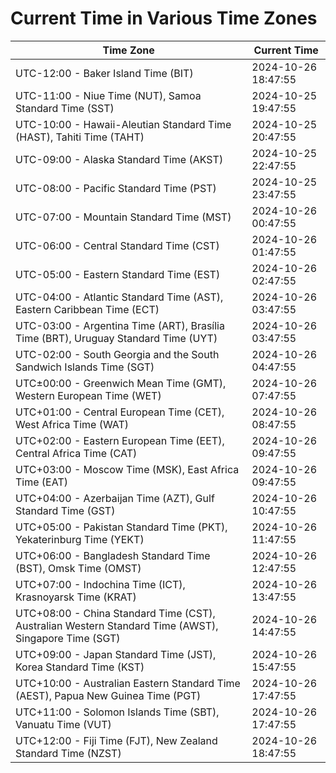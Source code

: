 # Current Time in Various Time Zones

| Time Zone | Current Time |
|-----------|--------------|
| UTC-12:00 - Baker Island Time (BIT) | 2024-10-26 18:47:55 |
| UTC-11:00 - Niue Time (NUT), Samoa Standard Time (SST) | 2024-10-25 19:47:55 |
| UTC-10:00 - Hawaii-Aleutian Standard Time (HAST), Tahiti Time (TAHT) | 2024-10-25 20:47:55 |
| UTC-09:00 - Alaska Standard Time (AKST) | 2024-10-25 22:47:55 |
| UTC-08:00 - Pacific Standard Time (PST) | 2024-10-25 23:47:55 |
| UTC-07:00 - Mountain Standard Time (MST) | 2024-10-26 00:47:55 |
| UTC-06:00 - Central Standard Time (CST) | 2024-10-26 01:47:55 |
| UTC-05:00 - Eastern Standard Time (EST) | 2024-10-26 02:47:55 |
| UTC-04:00 - Atlantic Standard Time (AST), Eastern Caribbean Time (ECT) | 2024-10-26 03:47:55 |
| UTC-03:00 - Argentina Time (ART), Brasília Time (BRT), Uruguay Standard Time (UYT) | 2024-10-26 03:47:55 |
| UTC-02:00 - South Georgia and the South Sandwich Islands Time (SGT) | 2024-10-26 04:47:55 |
| UTC±00:00 - Greenwich Mean Time (GMT), Western European Time (WET) | 2024-10-26 07:47:55 |
| UTC+01:00 - Central European Time (CET), West Africa Time (WAT) | 2024-10-26 08:47:55 |
| UTC+02:00 - Eastern European Time (EET), Central Africa Time (CAT) | 2024-10-26 09:47:55 |
| UTC+03:00 - Moscow Time (MSK), East Africa Time (EAT) | 2024-10-26 09:47:55 |
| UTC+04:00 - Azerbaijan Time (AZT), Gulf Standard Time (GST) | 2024-10-26 10:47:55 |
| UTC+05:00 - Pakistan Standard Time (PKT), Yekaterinburg Time (YEKT) | 2024-10-26 11:47:55 |
| UTC+06:00 - Bangladesh Standard Time (BST), Omsk Time (OMST) | 2024-10-26 12:47:55 |
| UTC+07:00 - Indochina Time (ICT), Krasnoyarsk Time (KRAT) | 2024-10-26 13:47:55 |
| UTC+08:00 - China Standard Time (CST), Australian Western Standard Time (AWST), Singapore Time (SGT) | 2024-10-26 14:47:55 |
| UTC+09:00 - Japan Standard Time (JST), Korea Standard Time (KST) | 2024-10-26 15:47:55 |
| UTC+10:00 - Australian Eastern Standard Time (AEST), Papua New Guinea Time (PGT) | 2024-10-26 17:47:55 |
| UTC+11:00 - Solomon Islands Time (SBT), Vanuatu Time (VUT) | 2024-10-26 17:47:55 |
| UTC+12:00 - Fiji Time (FJT), New Zealand Standard Time (NZST) | 2024-10-26 18:47:55 |
